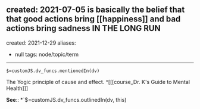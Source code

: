 created: 2021-07-05
is basically the belief that that good actions bring [[happiness]] and bad actions bring sadness IN THE LONG RUN
---
created: 2021-12-29 
aliases:
  - null
tags: node/topic/term
---
`$=customJS.dv_funcs.mentionedIn(dv)`

The Yogic principle of cause and effect.
 ^[[[course_Dr. K's Guide to Mental Health]]]

**See**::
*`$=customJS.dv_funcs.outlinedIn(dv, this)